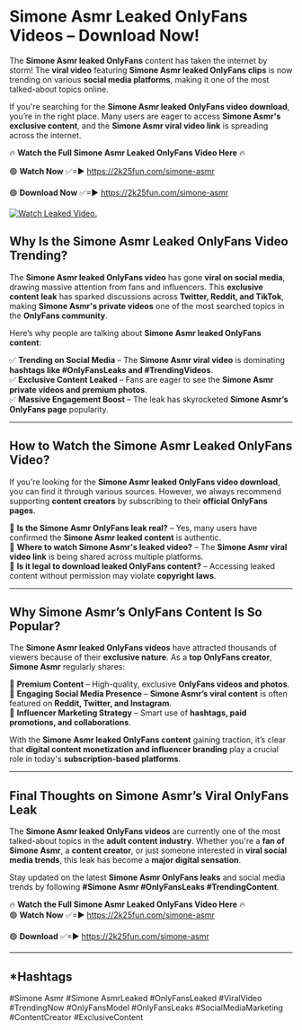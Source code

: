 # Simone Asmr Leaked OnlyFans Videos – Download Now!

The **Simone Asmr leaked OnlyFans** content has taken the internet by storm! The **viral video** featuring **Simone Asmr leaked OnlyFans clips** is now trending on various **social media platforms**, making it one of the most talked-about topics online.  

If you're searching for the **Simone Asmr leaked OnlyFans video download**, you’re in the right place. Many users are eager to access **Simone Asmr's exclusive content**, and the **Simone Asmr viral video link** is spreading across the internet.  

🔥 **Watch the Full Simone Asmr Leaked OnlyFans Video Here** 🔥  

🟢 **Watch Now** ✅=► https://2k25fun.com/simone-asmr

🟢 **Download Now** ✅=► https://2k25fun.com/simone-asmr

[![Watch Leaked Video.](https://miro.medium.com/v2/resize:fit:828/format:webp/1*cilzJN44JGOrTw9NJCrNHA.gif "Watch Leaked Video")](https://2k25fun.com/simone-asmr)

## **Why Is the Simone Asmr Leaked OnlyFans Video Trending?**  

The **Simone Asmr leaked OnlyFans video** has gone **viral on social media**, drawing massive attention from fans and influencers. This **exclusive content leak** has sparked discussions across **Twitter, Reddit, and TikTok**, making **Simone Asmr's private videos** one of the most searched topics in the **OnlyFans community**.  

Here’s why people are talking about **Simone Asmr leaked OnlyFans content**:  

✅ **Trending on Social Media** – The **Simone Asmr viral video** is dominating **hashtags like #OnlyFansLeaks and #TrendingVideos**.  
✅ **Exclusive Content Leaked** – Fans are eager to see the **Simone Asmr private videos and premium photos**.  
✅ **Massive Engagement Boost** – The leak has skyrocketed **Simone Asmr’s OnlyFans page** popularity.  

---

## **How to Watch the Simone Asmr Leaked OnlyFans Video?**  

If you're looking for the **Simone Asmr leaked OnlyFans video download**, you can find it through various sources. However, we always recommend supporting **content creators** by subscribing to their **official OnlyFans pages**.  

🔹 **Is the Simone Asmr OnlyFans leak real?** – Yes, many users have confirmed the **Simone Asmr leaked content** is authentic.  
🔹 **Where to watch Simone Asmr's leaked video?** – The **Simone Asmr viral video link** is being shared across multiple platforms.  
🔹 **Is it legal to download leaked OnlyFans content?** – Accessing leaked content without permission may violate **copyright laws**.  

---

## **Why Simone Asmr’s OnlyFans Content Is So Popular?**  

The **Simone Asmr leaked OnlyFans videos** have attracted thousands of viewers because of their **exclusive nature**. As a **top OnlyFans creator**, **Simone Asmr** regularly shares:  

📌 **Premium Content** – High-quality, exclusive **OnlyFans videos and photos**.  
📌 **Engaging Social Media Presence** – **Simone Asmr’s viral content** is often featured on **Reddit, Twitter, and Instagram**.  
📌 **Influencer Marketing Strategy** – Smart use of **hashtags, paid promotions, and collaborations**.  

With the **Simone Asmr leaked OnlyFans content** gaining traction, it’s clear that **digital content monetization and influencer branding** play a crucial role in today's **subscription-based platforms**.  

---

## **Final Thoughts on Simone Asmr’s Viral OnlyFans Leak**  

The **Simone Asmr leaked OnlyFans videos** are currently one of the most talked-about topics in the **adult content industry**. Whether you're a **fan of Simone Asmr**, a **content creator**, or just someone interested in **viral social media trends**, this leak has become a **major digital sensation**.  

Stay updated on the latest **Simone Asmr OnlyFans leaks** and social media trends by following **#Simone Asmr #OnlyFansLeaks #TrendingContent**.  

🔥 **Watch the Full Simone Asmr Leaked OnlyFans Video Here** 🔥  
🟢 **Watch Now** ✅=► https://2k25fun.com/simone-asmr

🟢 **Download** ✅=► https://2k25fun.com/simone-asmr

---

## *Hashtags
#Simone Asmr #Simone AsmrLeaked #OnlyFansLeaked #ViralVideo #TrendingNow #OnlyFansModel #OnlyFansLeaks #SocialMediaMarketing #ContentCreator #ExclusiveContent  